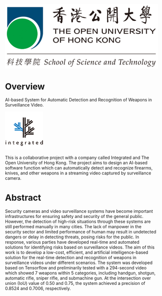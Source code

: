 ![st-colour.jpg](asset/st-colour.jpg)
# Overview
AI-based System for Automatic Detection and Recognition of Weapons in Surveillance Video.

![integrated-logo-126x126-04.png](asset/integrated-logo-126x126-04.png)

This is a collaborative project with a company called Integrated and The Open University of Hong Kong. The project aims to design an AI-based software function which can automatically detect and recognize firearms, knives, and other weapons in a streaming video captured by surveillance camera.
# Abstract
Security cameras and video surveillance systems have become important infrastructures for ensuring safety and security of the general public. However, the detection of high-risk situations through these systems are still performed manually in many cities. The lack of manpower in the security sector and limited performance of human may result in undetected dangers or delay in detecting threats, posing risks for the public. In response, various parties have developed real-time and automated solutions for identifying risks based on surveillance videos. The aim of this work is to develop a low-cost, efficient, and artificial intelligence-based solution for the real-time detection and recognition of weapons in surveillance videos under different scenarios. The system was developed based on Tensorflow and preliminarily tested with a 294-second video which showed 7 weapons within 5 categories, including handgun, shotgun, automatic rifle, sniper rifle, and submachine gun. At the intersection over union (IoU) value of 0.50 and 0.75, the system achieved a precision of 0.8524 and 0.7006, respectively.
